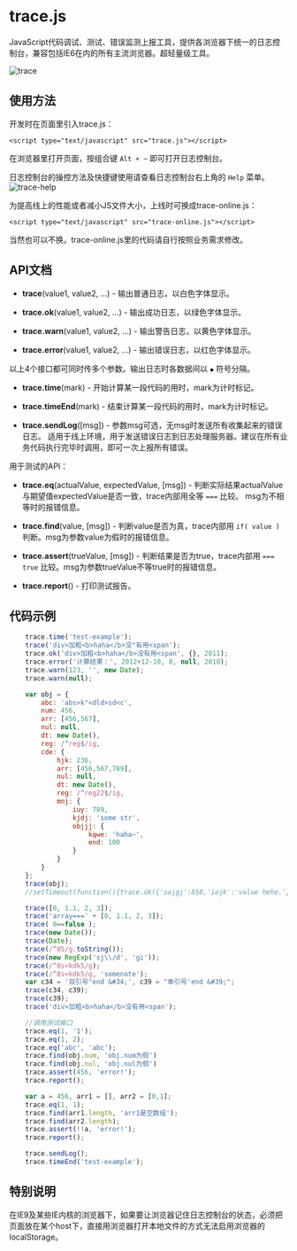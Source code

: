 ﻿# trace.js

JavaScript代码调试、测试、错误监测上报工具，提供各浏览器下统一的日志控制台，兼容包括IE6在内的所有主流浏览器。超轻量级工具。

![trace](http://mokjs.sinaapp.com/pic/trace.png)

## 使用方法

开发时在页面里引入trace.js：

    <script type="text/javascript" src="trace.js"></script>

在浏览器里打开页面，按组合键 `Alt + ~` 即可打开日志控制台。

日志控制台的操控方法及快捷键使用请查看日志控制台右上角的 `Help` 菜单。
![trace-help](http://mokjs.sinaapp.com/pic/trace-help.png)

为提高线上的性能或者减小JS文件大小，上线时可换成trace-online.js：

    <script type="text/javascript" src="trace-online.js"></script>

当然也可以不换。trace-online.js里的代码请自行按照业务需求修改。

## API文档

* __trace__(value1, value2, ...) - 输出普通日志，以白色字体显示。

* __trace.ok__(value1, value2, ...) - 输出成功日志，以绿色字体显示。

* __trace.warn__(value1, value2, ...) - 输出警告日志，以黄色字体显示。

* __trace.error__(value1, value2, ...) - 输出错误日志，以红色字体显示。

以上4个接口都可同时传多个参数。输出日志时各数据间以 `◆` 符号分隔。

* __trace.time__(mark) - 开始计算某一段代码的用时，mark为计时标记。

* __trace.timeEnd__(mark) - 结束计算某一段代码的用时，mark为计时标记。

* __trace.sendLog__([msg]) - 参数msg可选，无msg时发送所有收集起来的错误日志。
适用于线上环境，用于发送错误日志到日志处理服务器。建议在所有业务代码执行完毕时调用，即可一次上报所有错误。

用于测试的API：

* __trace.eq__(actualValue, expectedValue, [msg]) - 判断实际结果actualValue与期望值expectedValue是否一致，trace内部用全等 `===` 比较。
msg为不相等时的报错信息。

* __trace.find__(value, [msg]) - 判断value是否为真，trace内部用 `if( value )` 判断。msg为参数value为假时的报错信息。

* __trace.assert__(trueValue, [msg]) - 判断结果是否为true，trace内部用 `=== true` 比较。msg为参数trueValue不等true时的报错信息。

* __trace.report__() - 打印测试报告。

## 代码示例

```javascript
	trace.time('test-example');
	trace('div>加粗<b>haha</b>没"有用<span');
	trace.ok('div>加粗<b>haha</b>没有用<span', {}, 2011);
	trace.error('计算结果：', 2012+12-10, 0, null, 2010);
	trace.warn(123, '', new Date);
	trace.warn(null);

	var obj = {
		abc: 'abs>k"<dld>sd<c',
		num: 456,
		arr: [456,567],
		nul: null,
		dt: new Date(),
		reg: /^reg$/ig,
		cde: {
			hjk: 236,
			arr: [456,567,789],
			nul: null,
			dt: new Date(),
			reg: /^reg22$/ig,
			mnj: {
				iuy: 789,
				kjdj: 'some str',
				objjj: {
					kqwe: 'haha~',
					end: 100
				}
			}
		}
	};
	trace(obj);
	//setTimeout(function(){trace.ok({'sajgj':858,'iojk':'value hehe.'});},10000);

	trace([0, 1.1, 2, 3]);
	trace('array===' + [0, 1.1, 2, 3]);
	trace( 0==false );
	trace(new Date());
	trace(Date);
	trace(/^85/g.toString());
	trace(new RegExp('sj\\/d', 'gi'));
	trace(/^8s<kdk5/g);
	trace(/^8s<kdk5/g, 'somenote');
	var c34 = '双引号"end &#34;', c39 = "单引号'end &#39;";
	trace(c34, c39);
	trace(c39);
	trace('div>加粗<b>haha</b>没有用<span');

	//调用测试接口
	trace.eq(1, '1');
	trace.eq(1, 2);
	trace.eq('abc', 'abc');
	trace.find(obj.num, 'obj.num为假')
	trace.find(obj.nul, 'obj.nul为假')
	trace.assert(456, 'error!');
	trace.report();

	var a = 456, arr1 = [], arr2 = [0,1];
	trace.eq(1, 1);
	trace.find(arr1.length, 'arr1是空数组');
	trace.find(arr2.length);
	trace.assert(!!a, 'error!');
	trace.report();

	trace.sendLog();
	trace.timeEnd('test-example');
```
## 特别说明

在IE9及某些IE内核的浏览器下，如果要让浏览器记住日志控制台的状态，必须把页面放在某个host下，直接用浏览器打开本地文件的方式无法启用浏览器的localStorage。
